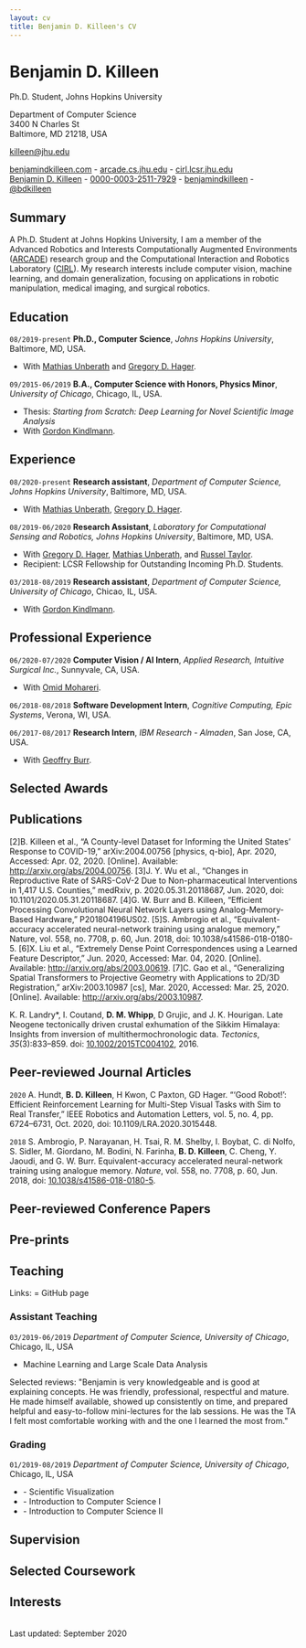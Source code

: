 ```yaml
---
layout: cv
title: Benjamin D. Killeen's CV
---
```

# Benjamin D. Killeen
Ph.D. Student, Johns Hopkins University

Department of Computer Science<br/>
3400 N Charles St<br/>
Baltimore, MD 21218, USA<br/>

<a href="killeen@jhu.edu">killeen@jhu.edu</a>

<div id="webaddress">
  <a href="https://benjamindkilleen.com"><i class="fas fa-home"></i> benjamindkilleen.com</a> - 
  <a href="https://arcade.cs.jhu.edu/"><i class="fas fa-users"></i> arcade.cs.jhu.edu</a> -
  <a href="https://cirl.lcsr.jhu.edu/"><i class="fas fa-users"></i> cirl.lcsr.jhu.edu</a><br/>
  <a href="https://scholar.google.com/citations?user=QX7AvxUAAAAJ&hl"><i class="fas fa-graduation-cap"></i> Benjamin D. Killeen</a> -
  <a href="https://orcid.org/0000-0003-2511-7929"><i class="ai ai-orcid"></i> 0000-0003-2511-7929</a> - 
  <a href="https://github.com/benjamindkilleen"><i class="fab fa-github"></i> benjamindkilleen</a> - 
  <!-- <a href="https://www.researchgate.net/profile/David_Whipp"><i class="ai ai-researchgate"></i> David_Whipp</a> - -->
  <a href="https://twitter.com/bdkilleen"><i class="fab fa-twitter"></i> @bdkilleen</a>
</div>

## Summary

A Ph.D. Student at Johns Hopkins University, I am a member of the Advanced Robotics and Interests
Computationally Augmented Environments ([ARCADE](https://arcade.cs.jhu.edu/)) research group and
the Computational Interaction and Robotics Laboratory ([CIRL](https://cirl.lcsr.jhu.edu/)). My
research interests include computer vision, machine learning, and domain generalization, focusing
on applications in robotic manipulation, medical imaging, and surgical robotics.

## Education

`08/2019-present`
**Ph.D., Computer Science**, *Johns Hopkins University*, Baltimore, MD, USA.
- With [Mathias Unberath](https://mathiasunberath.github.io/) and [Gregory D. Hager](http://www.cs.jhu.edu/hager/).

`09/2015-06/2019`
**B.A., Computer Science with Honors, Physics Minor**, *University of Chicago*, Chicago, IL, USA.
- Thesis: *Starting from Scratch: Deep Learning for Novel Scientific Image Analysis*
- With [Gordon Kindlmann](http://people.cs.uchicago.edu/~glk/).

## Experience

`08/2020-present`
**Research assistant**, *Department of Computer Science, Johns Hopkins University*, Baltimore, MD, USA.
- With [Mathias Unberath](https://mathiasunberath.github.io), [Gregory D. Hager](https://www.cs.jhu.edu/~hager).

`08/2019-06/2020`
**Research Assistant**, *Laboratory for Computational Sensing and Robotics, Johns Hopkins University*, Baltimore, MD, USA.
- With [Gregory D. Hager](https://www.cs.jhu.edu/~hager), [Mathias Unberath](https://mathiasunberath.github.io), and [Russel Taylor](https://www.cs.jhu.edu/~rht/).
- Recipient: LCSR Fellowship for Outstanding Incoming Ph.D. Students.

`03/2018-08/2019`
**Research assistant**, *Department of Computer Science, University of Chicago*, Chicao, IL, USA.
- With [Gordon Kindlmann](http://people.cs.uchicago.edu/~glk/).

<!-- - Investigated object detection in image-based experiments for condensed matter physics. -->
<!--   - Honors Thesis: "Starting from Scratch: Deep Learning for Novel Scientific Image Analysis" -->
<!--   - Code: [github.com/benjamindkilleen/artifice](https://github.com/benjamindkilleen/artifice) -->
  
## Professional Experience

`06/2020-07/2020`
**Computer Vision / AI Intern**, *Applied Research, Intuitive Surgical Inc.*, Sunnyvale, CA, USA.
- With [Omid Mohareri](https://scholar.google.com/citations?user=-t_yjBIAAAAJ&hl=en).

`06/2018-08/2018`
**Software Development Intern**, *Cognitive Computing, Epic Systems*, Verona, WI, USA.

`06/2017-08/2017`
**Research Intern**, *IBM Research - Almaden*, San Jose, CA, USA.
- With [Geoffry Burr](https://researcher.watson.ibm.com/researcher/view.php?person=us-gwburr).

## Selected Awards

## Publications

[2]B. Killeen et al., “A County-level Dataset for Informing the United States’ Response to COVID-19,” arXiv:2004.00756 [physics, q-bio], Apr. 2020, Accessed: Apr. 02, 2020. [Online]. Available: http://arxiv.org/abs/2004.00756.
[3]J. Y. Wu et al., “Changes in Reproductive Rate of SARS-CoV-2 Due to Non-pharmaceutical Interventions in 1,417 U.S. Counties,” medRxiv, p. 2020.05.31.20118687, Jun. 2020, doi: 10.1101/2020.05.31.20118687.
[4]G. W. Burr and B. Killeen, “Efficient Processing Convolutional Neural Network Layers using Analog-Memory-Based Hardware,” P201804196US02.
[5]S. Ambrogio et al., “Equivalent-accuracy accelerated neural-network training using analogue memory,” Nature, vol. 558, no. 7708, p. 60, Jun. 2018, doi: 10.1038/s41586-018-0180-5.
[6]X. Liu et al., “Extremely Dense Point Correspondences using a Learned Feature Descriptor,” Jun. 2020, Accessed: Mar. 04, 2020. [Online]. Available: http://arxiv.org/abs/2003.00619.
[7]C. Gao et al., “Generalizing Spatial Transformers to Projective Geometry with Applications to 2D/3D Registration,” arXiv:2003.10987 [cs], Mar. 2020, Accessed: Mar. 25, 2020. [Online]. Available: http://arxiv.org/abs/2003.10987.


K. R. Landry\*, I. Coutand, **D. M. Whipp**, D Grujic, and J. K. Hourigan. Late Neogene tectonically driven crustal exhumation of the Sikkim Himalaya: Insights from inversion of multithermochronologic data. *Tectonics*, *35*(3):833–859. doi: [10.1002/2015TC004102](https://dx.doi.org/10.1002/2015TC004102), 2016.

## Peer-reviewed Journal Articles

`2020`
A. Hundt, **B. D. Killeen**, H Kwon, C Paxton, GD Hager. “‘Good Robot!’: Efficient Reinforcement Learning for Multi-Step Visual Tasks with Sim to Real Transfer,” IEEE Robotics and Automation Letters, vol. 5, no. 4, pp. 6724–6731, Oct. 2020, doi: 10.1109/LRA.2020.3015448.

`2018`
S. Ambrogio, P. Narayanan, H. Tsai, R. M. Shelby, I. Boybat, C. di Nolfo, S. Sidler, M. Giordano, M. Bodini, N. Farinha, **B. D. Killeen**, C. Cheng, Y. Jaoudi, and G. W. Burr. Equivalent-accuracy accelerated neural-network training using analogue memory. *Nature*, vol. 558, no. 7708, p. 60, Jun. 2018, doi: [10.1038/s41586-018-0180-5](https://dx.doi.org/10.1038/s41586-018-0180-5).



## Peer-reviewed Conference Papers

## Pre-prints

## Teaching

<!-- Links: <i class="fas fa-home"></i> = course homepage, <i class="fab fa-github"></i> = GitHub page, <i class="fab fa-youtube"></i> = course YouTube channel -->

Links: <i class="fab fa-github"></i> = GitHub page

### Assistant Teaching

`03/2019-06/2019`
*Department of Computer Science, University of Chicago*, Chicago, IL, USA
- Machine Learning and Large Scale Data Analysis &nbsp;&nbsp;&nbsp;&nbsp;&nbsp;<a href="https://github.com/benjamindkilleen/lsda"><i class="fab fa-github"></i></a>

Selected reviews: "Benjamin is very knowledgeable and is good at explaining concepts. He was
friendly, professional, respectful and mature. He made himself available, showed up consistently on
time, and prepared helpful and easy-to-follow mini-lectures for the lab sessions. He was the TA I
felt most comfortable working with and the one I learned the most from."

### Grading

`01/2019-08/2019`
*Department of Computer Science, University of Chicago*, Chicago, IL, USA
- \- Scientific Visualization
- \- Introduction to Computer Science I
- \- Introduction to Computer Science II

## Supervision


## Selected Coursework


## Interests




<br/>Last updated: September 2020<br/><br/>
